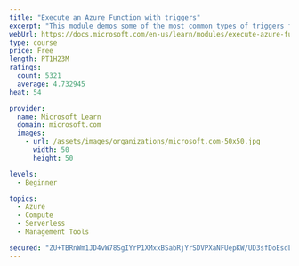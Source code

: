 ```yaml
---
title: "Execute an Azure Function with triggers"
excerpt: "This module demos some of the most common types of triggers for executing Azure Functions and how to configure them to execute your logic."
webUrl: https://docs.microsoft.com/en-us/learn/modules/execute-azure-function-with-triggers/
type: course
price: Free
length: PT1H23M
ratings:
  count: 5321
  average: 4.732945
heat: 54

provider:
  name: Microsoft Learn
  domain: microsoft.com
  images:
    - url: /assets/images/organizations/microsoft.com-50x50.jpg
      width: 50
      height: 50

levels:
  - Beginner

topics:
  - Azure
  - Compute
  - Serverless
  - Management Tools

secured: "ZU+TBRnWm1JD4vW78SgIYrP1XMxxBSabRjYrSDVPXaNFUepKW/UD3sfDoEsdLdZBn+EbDa8IXlq0b/9bTyjcrZFIWBBJaPtDI5oIzKtmJ1ss1LboZlT1UeiTCOdA9z9iT2t5HgyeCcdJayyGnOLmOJxcnDjIzJUj3zByAQlnrV4Ymy/dB5yipi/2wxZ9zEVSK9+6Lsj+a4y4ycU8z703rZUjGF8QUQPqseN9byYc0TR9AvGpubx9TmCrxParHf+ZLhUqefCsAugllDZMARRqMEyOYDlsJTXF+8qXrHKUiS0uArqeXxT+x6Fzpuf493i1OcIYCTmkRpr1018sZ/qWxuCFUYypU/7ttsR7ZTEVjZTt6okHEMuasRfYcPrFr5T+UmIGRAj0ym8SS4MgA+TZJiqdFGf3qbzDmIk7ck3avPs=;Hv6H8xP1gaqGZZ2oLD53ow=="
---
```


